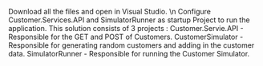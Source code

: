 Download all the files and open in Visual Studio. \n
Configure Customer.Services.API and SimulatorRunner as startup Project to run the application.
This solution consists of 3 projects : 
Customer.Servie.API - Responsible for the GET and POST of Customers.
CustomerSimulator - Responsible for generating random customers and adding in the customer data.
SimulatorRunner - Responsible for running the Customer Simulator.
